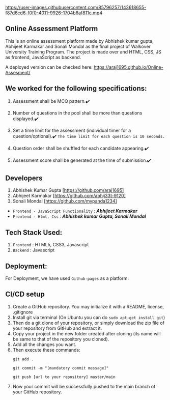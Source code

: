 
https://user-images.githubusercontent.com/85796257/143618655-f87d6cd6-f0f0-4011-9926-1704b6af811c.mp4

## Online Assessment Platform
This is an online assessment platform made by Abhishek kumar gupta, Abhijeet Karmakar and Sonali Mondal as the final project of Walkover University Training Program.
The project is made over and HTML, CSS, JS as frontend, JavaScript as backend.

A deployed version can be checked here:  https://araj1695.github.io/Online-Assesment/

## We worked for the following specifications:
1. Assessment shall be MCQ pattern.✔️

2. Number of questions in the pool shall be more than questions displayed.✔️

3. Set a time limit for the assessment (individual timer for a question/optional).✔️ 
   `The time limit for each question is 10 seconds.`
   
4. Question order shall be shuffled for each candidate appearing.✔️

5. Assessment score shall be generated at the time of submission.✔️


## Developers
1. Abhishek Kumar Gupta [https://github.com/araj1695]
2. Abhijeet Karmakar [https://github.com/abhij33t-9120]
3. Sonali Mondal [https://github.com/mypanda1234]

* `Frontend - JavaScript Functionality` : ***Abhijeet Karmakar***
* `Frontend - Html, Css` : ***Abhishek kumar Gupta, Sonali Mondal***


## Tech Stack Used:
1. `Frontend` : HTML5, CSS3, Javascript
2. `Backend` : Javascript


## Deployment:
For Deployment, we have used `Github-pages` as a platform. 


## CI/CD setup
1. Create a GitHub repository. You may initialize it with a README, license, .gitignore
2. Install git via terminal 
   (On Ubuntu you can do `sudo apt-get install git`)
3. Then do a git clone of your repository, or simply download the zip file of your repository from GitHub and extract it.
4. Copy your project in the new folder created after cloning (its name will be same to that of the repository you cloned).
5. Add all the changes you want.
6. Then execute these commands:
   ````
   git add . 

   git commit -m "[mandatory commit message]" 
   
   git push [url to your repository] master/main 
7. Now your commit will be successfully pushed to the main branch of your GitHub repository.
